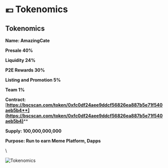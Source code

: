 # 💶 Tokenomics

## Tokenomics

**Name: AmazingCate**

**Presale 40%**

**Liquidity 24%**

**P2E Rewards 30%**

**Listing and Promotion 5%**

**Team 1%**

**Contract:**  [**https://bscscan.com/token/0xfc0df24aee9ddcf56826ea887b5e71f540aeb5b4**](https://bscscan.com/token/0xfc0df24aee9ddcf56826ea887b5e71f540aeb5b4)****

**Supply: 100,000,000,000**

**Purpose: Run to earn Meme Platform, Dapps**

\


![Tokenomics](https://static.wixstatic.com/media/a1e158\_1a85f448aeee4f8998332a8f84333149\~mv2.png/v1/fill/w\_380,h\_380,al\_c,lg\_1,q\_85,enc\_auto/Asset%205.png)
